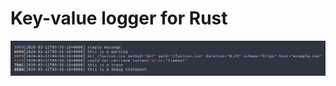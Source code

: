 # Key-value logger for Rust

![Banner](https://github.com/apognu/kvlogger/blob/master/resources/kvlogger.png)
